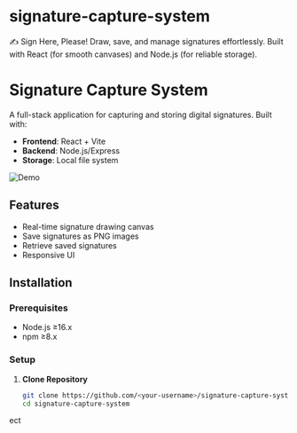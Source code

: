 # signature-capture-system
✍️ Sign Here, Please! Draw, save, and manage signatures effortlessly. Built with React (for smooth canvases) and Node.js (for reliable storage).

   # Signature Capture System

A full-stack application for capturing and storing digital signatures. Built with:
- **Frontend**: React + Vite
- **Backend**: Node.js/Express
- **Storage**: Local file system

![Demo](https://via.placeholder.com/800x400?text=Signature+Capture+Demo) <!-- 
Add real screenshot later -->

## Features
- Real-time signature drawing canvas
- Save signatures as PNG images
- Retrieve saved signatures
- Responsive UI

## Installation

### Prerequisites
- Node.js ≥16.x
- npm ≥8.x

### Setup
1. **Clone Repository**
   ```bash
   git clone https://github.com/<your-username>/signature-capture-system.git
   cd signature-capture-system
ect
